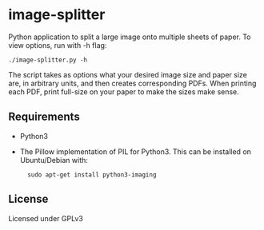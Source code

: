 image-splitter
==============

Python application to split a large image onto multiple sheets of paper.
To view options, run with -h flag:

    ./image-splitter.py -h

The script takes as options what your desired image size and paper size are, in arbitrary units, and then creates corresponding PDFs.
When printing each PDF, print full-size on your paper to make the sizes make sense.

## Requirements ##
* Python3
* The Pillow implementation of PIL for Python3. This can be installed on Ubuntu/Debian with:

        sudo apt-get install python3-imaging

## License ##

Licensed under GPLv3